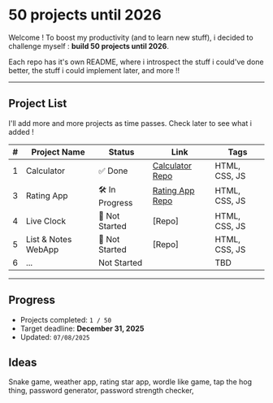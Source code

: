 # 50 projects until 2026

Welcome ! To boost my productivity (and to learn new stuff), i decided to challenge myself : **build 50 projects until 2026**.

Each repo has it's own README, where i introspect the stuff i could've done better, the stuff i could implement later, and more !!

---

## Project List

I'll add more and more projects as time passes. Check later to see what i added !

| #  | Project Name                  | Status   | Link                         | Tags                    |
|----|-------------------------------|----------|------------------------------|-------------------------|
| 1  | Calculator                  | ✅ Done | [Calculator Repo](https://github.com/sharedfolders/50PU26-N1-Calculator) | HTML, CSS, JS |
| 3  | Rating App               | 🛠️ In Progress | [Rating App Repo](https://github.com/sharedfolders/50PU26-N2-RatingApp) | HTML, CSS, JS |
| 4  | Live Clock               | 🔲 Not Started | [Repo] | HTML, CSS, JS |
| 5  | List & Notes WebApp                    | 🔲 Not Started | [Repo] | HTML, CSS, JS |
| 6  | ...                          | Not Started | | TBD                     |

---

## Progress

- Projects completed: `1 / 50`
- Target deadline: **December 31, 2025**
- Updated: `07/08/2025`

## Ideas

Snake game, weather app, rating star app, wordle like game, tap the hog thing, password generator, password strength checker,
